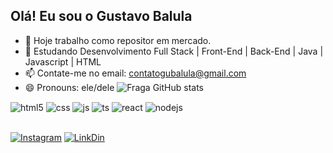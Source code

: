## Olá! Eu sou o Gustavo Balula

- 🔭 Hoje trabalho como repositor em mercado.
- 🌱 Estudando Desenvolvimento Full Stack | Front-End | Back-End | Java | Javascript | HTML
- 📫 Contate-me no email: contatogubalula@gmail.com
- 😄 Pronouns: ele/dele
![Fraga GitHub stats](https://github-readme-stats.vercel.app/api?username=balula12&show_icons=true&theme=dracula&count_private=true)
<div style="display: inline_block">
  <img align="center" alt="html5" src="https://img.shields.io/badge/HTML5-E34F26?style=for-the-badge&logo=html5&logoColor=white" />
  <img align="center" alt="css" src="https://img.shields.io/badge/CSS3-1572B6?style=for-the-badge&logo=css3&logoColor=white" />
  <img align="center" alt="js" src="https://img.shields.io/badge/JavaScript-F7DF1E?style=for-the-badge&logo=javascript&logoColor=black" />
  <img align="center" alt="ts" src="https://img.shields.io/badge/TypeScript-007ACC?style=for-the-badge&logo=typescript&logoColor=white" />
  <img align="center" alt="react" src="https://img.shields.io/badge/React-20232A?style=for-the-badge&logo=react&logoColor=61DAFB" />
  <img align="center" alt="nodejs" src="https://img.shields.io/badge/Node.js-43853D?style=for-the-badge&logo=node.js&logoColor=white" />
</div><br/>

[![Instagram](https://img.shields.io/badge/Instagram-E4405F?style=for-the-badge&logo=instagram&logoColor=white)]([[https://www.instagram.com/gugaa_balula/]])
[![LinkDin](https://img.shields.io/badge/Instagram-097BF4?style=for-the-badge&logo=instagram&logoColor=blue)]([[https://www.linkedin.com/in/gustavo-santos-balula-aa61b3243/]])
